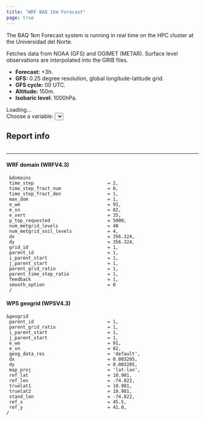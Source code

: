 ```yaml
---
title: "WRF BAQ 1km Forecast"
page: true
---
```


The BAQ 1km Forecast system is running in real time on the HPC cluster at the Universidad del Norte.

Fetches data from NOAA (GFS) and OGIMET (METAR).
Surface level observations are interpolated into the GRIB files.

- **Forecast:** +3h.
- **GFS:** 0.25 degree resolution, global longitude-latitude grid.
- **GFS cycle:** 00 UTC.
- **Altitude:** 150m.
- **Isobaric level:** 1000hPa.

<div id="wrf-baq-1km" class="hide">
	<span id="loading">Loading...</span>
	<div>
		<div class="select-container">
			<label for="variables-select">Choose a variable:</label>
			<select id="variables-select" name="variables"></select>
		</div>
		<div class="maps-container">
			<div id="maps-gif" class="img-loader"></div>
			<div id="maps-folium"></div>
		</div>
	</div>
	<div>
		<h2>Report info</h2>
		<table id="report-data"></table>
	</div>
</div>

---

#### WRF domain (WRFV4.3)
```
 &domains
 time_step                           = 2,
 time_step_fract_num                 = 0,
 time_step_fract_den                 = 1,
 max_dom                             = 1,
 e_we                                = 91,
 e_sn                                = 82,
 e_vert                              = 35,
 p_top_requested                     = 5000,
 num_metgrid_levels                  = 40
 num_metgrid_soil_levels             = 4,
 dx                                  = 356.324,
 dy                                  = 356.324,
 grid_id                             = 1,
 parent_id                           = 1,
 i_parent_start                      = 1,
 j_parent_start                      = 1,
 parent_grid_ratio                   = 1,
 parent_time_step_ratio              = 1,
 feedback                            = 1,
 smooth_option                       = 0
 /
```

#### WPS geogrid (WPSV4.3)
```
&geogrid
 parent_id                           = 1,
 parent_grid_ratio                   = 1,
 i_parent_start                      = 1,
 j_parent_start                      = 1,
 e_we                                = 91,
 e_sn                                = 82,
 geog_data_res                       = 'default',
 dx                                  = 0.003205,
 dy                                  = 0.003205,
 map_proj                            = 'lat-lon',
 ref_lat                             = 10.981,
 ref_lon                             = -74.822,
 truelat1                            = 10.981,
 truelat2                            = 10.981,
 stand_lon                           = -74.822,
 ref_x                               = 45.5,
 ref_y                               = 41.0,
/
```

<script>window.initWRFBaq1kmApp();</script>
